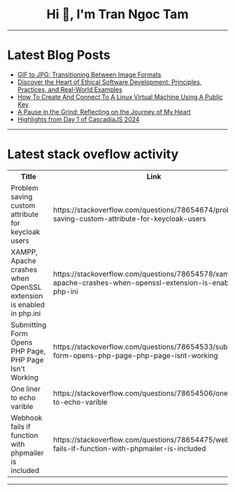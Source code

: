 <h1 align="center">Hi 👋, I'm Tran Ngoc Tam</h1>

---

# Latest Blog Posts 
<!-- BLOG-POST-LIST:START -->
- [GIF to JPG: Transitioning Between Image Formats](https://dev.to/msmith99994/gif-to-jpg-transitioning-between-image-formats-2e28)
- [Discover the Heart of Ethical Software Development: Principles, Practices, and Real-World Examples](https://dev.to/andresordazrs/discover-the-heart-of-ethical-software-development-principles-practices-and-real-world-examples-2eb)
- [How To Create And Connect To A Linux Virtual Machine Using A Public Key](https://dev.to/romanus_onyekwere/how-to-create-and-connect-to-a-linux-virtual-machine-using-a-public-key-53dc)
- [A Pause in the Grind: Reflecting on the Journey of My Heart](https://dev.to/generosiie/a-pause-in-the-grind-reflecting-on-the-journey-of-my-heart-1h6o)
- [Highlights from Day 1 of CascadiaJS 2024](https://dev.to/agagag/unveiling-the-future-highlights-from-day-1-of-cascadiajs-2024-2kib)
<!-- BLOG-POST-LIST:END -->

---

# Latest stack oveflow activity
<table>
  <tr><th>Title</th><th>Link</th></tr>
  <!-- STACKOVERFLOW:START --><tr><td>Problem saving custom attribute for keycloak users</td><td>https://stackoverflow.com/questions/78654674/problem-saving-custom-attribute-for-keycloak-users</td></tr><tr><td>XAMPP, Apache crashes when OpenSSL extension is enabled in php.ini</td><td>https://stackoverflow.com/questions/78654578/xampp-apache-crashes-when-openssl-extension-is-enabled-in-php-ini</td></tr><tr><td>Submitting Form Opens PHP Page, PHP Page Isn&#39;t Working</td><td>https://stackoverflow.com/questions/78654533/submitting-form-opens-php-page-php-page-isnt-working</td></tr><tr><td>One liner to echo varible</td><td>https://stackoverflow.com/questions/78654506/one-liner-to-echo-varible</td></tr><tr><td>Webhook fails if function with phpmailer is included</td><td>https://stackoverflow.com/questions/78654475/webhook-fails-if-function-with-phpmailer-is-included</td></tr><!-- STACKOVERFLOW:END -->
</table>

---


